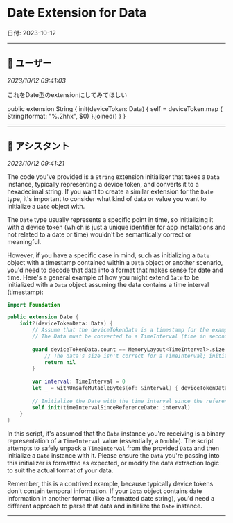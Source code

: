 # Date Extension for Data

日付: 2023-10-12

---

## 👤 ユーザー
*2023/10/12 09:41:03*

これをDate型のextensionにしてみてほしい

public extension String {
    init(deviceToken: Data) {
        self = deviceToken.map { String(format: "%.2hhx", $0) }.joined()
    }
}

---

## 🤖 アシスタント
*2023/10/12 09:41:21*

The code you've provided is a `String` extension initializer that takes a `Data` instance, typically representing a device token, and converts it to a hexadecimal string. If you want to create a similar extension for the `Date` type, it's important to consider what kind of data or value you want to initialize a `Date` object with.

The `Date` type usually represents a specific point in time, so initializing it with a device token (which is just a unique identifier for app installations and not related to a date or time) wouldn't be semantically correct or meaningful. 

However, if you have a specific case in mind, such as initializing a `Date` object with a timestamp contained within a `Data` object or another scenario, you'd need to decode that data into a format that makes sense for date and time. Here's a general example of how you might extend `Date` to be initialized with a `Data` object assuming the data contains a time interval (timestamp):

```swift
import Foundation

public extension Date {
    init?(deviceTokenData: Data) {
        // Assume that the deviceTokenData is a timestamp for the example.
        // The Data must be converted to a TimeInterval (time in seconds since reference date).
        
        guard deviceTokenData.count == MemoryLayout<TimeInterval>.size else { 
            // The data's size isn't correct for a TimeInterval; initialization should fail.
            return nil
        }
        
        var interval: TimeInterval = 0
        let _ = withUnsafeMutableBytes(of: &interval) { deviceTokenData.copyBytes(to: $0) }
        
        // Initialize the Date with the time interval since the reference date.
        self.init(timeIntervalSinceReferenceDate: interval)
    }
}
```

In this script, it's assumed that the `Data` instance you're receiving is a binary representation of a `TimeInterval` value (essentially, a `Double`). The script attempts to safely unpack a `TimeInterval` from the provided `Data` and then initialize a `Date` instance with it. Please ensure the `Data` you're passing into this initializer is formatted as expected, or modify the data extraction logic to suit the actual format of your data.

Remember, this is a contrived example, because typically device tokens don't contain temporal information. If your `Data` object contains date information in another format (like a formatted date string), you'd need a different approach to parse that data and initialize the `Date` instance.

---
